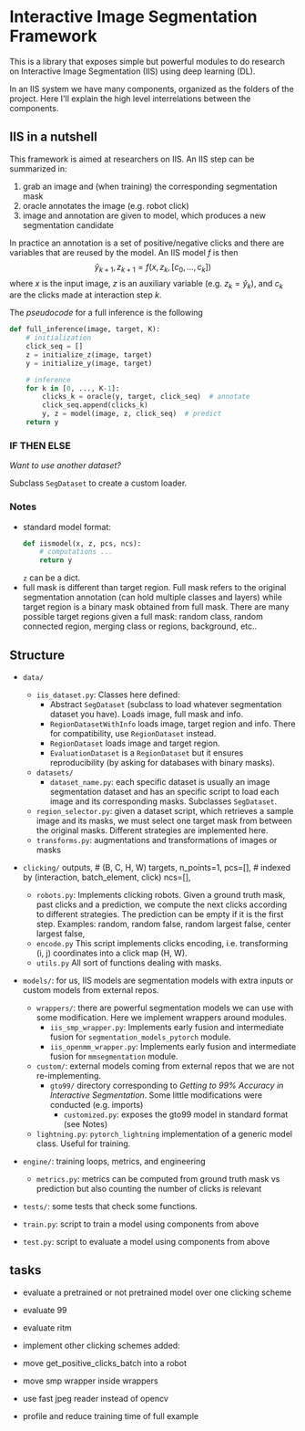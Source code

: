 
# Interactive Image Segmentation Framework

This is a library that exposes simple but powerful modules to do research on Interactive Image Segmentation (IIS) using deep learning (DL).

In an IIS system we have many components, organized as the folders of the project. Here I'll explain the high level interrelations between the components.

## IIS in a nutshell
This framework is aimed at researchers on IIS. An IIS step can be summarized in:
1. grab an image and (when training) the corresponding segmentation mask
2. oracle annotates the image (e.g. robot click)
3. image and annotation are given to model, which produces a new segmentation candidate

In practice an annotation is a set of positive/negative clicks and there are variables that are reused by the model. An IIS model $f$ is then
$$\hat{y}_{k+1}, z_{k+1} = f(x, z_k, [c_0, \dots, c_k]) $$
where $x$ is the input image, $z$ is an auxiliary  variable (e.g. $z_k = \hat{y}_k$), and $c_k$ are the clicks made at interaction step $k$. 

The *pseudocode* for a full inference is the following
```python
def full_inference(image, target, K):
    # initialization
    click_seq = []
    z = initialize_z(image, target)
    y = initialize_y(image, target)

    # inference
    for k in [0, ..., K-1]:
        clicks_k = oracle(y, target, click_seq)  # annotate
        click_seq.append(clicks_k)
        y, z = model(image, z, click_seq)  # predict 
    return y
```

### IF THEN ELSE

*Want to use another dataset?*

Subclass `SegDataset` to create a custom loader.


### Notes
- standard model format:
    ```python
    def iismodel(x, z, pcs, ncs):
        # computations ...
        return y
    ```
    `z` can be a dict.
- full mask is different than target region. Full mask refers to the original segmentation annotation (can hold multiple classes and layers) while target region is a binary mask obtained from full mask. There are many possible target regions given a full mask: random class, random connected region, merging class or regions, background, etc..

## Structure
- `data/`
    - `iis_dataset.py`: Classes here defined:
        - Abstract `SegDataset` (subclass to load whatever segmentation dataset you have). Loads image, full mask and info.
        - `RegionDatasetWithInfo` loads image, target region and info. There for compatibility, use `RegionDataset` instead.
        - `RegionDataset` loads image and target region.
        - `EvaluationDataset` is a `RegionDataset` but it ensures reproducibility (by asking for databases with binary masks).
    - `datasets/`
        - `dataset_name.py`: each specific dataset is usually an image segmentation dataset and has an specific script to load each image and its corresponding masks. Subclasses `SegDataset`.
    - `region_selector.py`: given a dataset script, which retrieves a sample image and its masks, we must select one target mask from between the original masks. Different strategies are implemented here.
    - `transforms.py`: augmentations and transformations of images or masks
- `clicking/`
    outputs,  # (B, C, H, W)
    targets,
    n_points=1,
    pcs=[],  # indexed by (interaction, batch_element, click) 
    ncs=[],
    - `robots.py`: Implements clicking robots. Given a ground truth mask, past clicks and a prediction, we compute the next clicks according to different strategies. The prediction can be empty if it is the first step. Examples: random, random false, random largest false, center largest false, 
    - `encode.py` This script implements clicks encoding, i.e. transforming (i, j) coordinates into a click map (H, W).
    - `utils.py` All sort of functions dealing with masks.
- `models/`: for us, IIS models are segmentation models with extra inputs or custom models from external repos.
    - `wrappers/`: there are powerful segmentation models we can use with some modification. Here we implement wrappers around modules.
        - `iis_smp_wrapper.py`: Implements early fusion and intermediate fusion for `segmentation_models_pytorch` module.
        - `iis_openmm_wrapper.py`: Implements early fusion and intermediate fusion for `mmsegmentation` module.
    - `custom/`: external models coming from external repos that we are not re-implementing.
        - `gto99/` directory corresponding to *Getting to 99% Accuracy in Interactive Segmentation*. Some little modifications were conducted (e.g. imports)
            - `customized.py`: exposes the gto99 model in standard format (see Notes)
    - `lightning.py`: `pytorch_lightning` implementation of a generic model class. Useful for training.

- `engine/`: training loops, metrics, and engineering
    - `metrics.py`: metrics can be computed from ground truth mask vs prediction but also counting the number of clicks is relevant
- `tests/`: some tests that check some functions.
- `train.py`: script to train a model using components from above
- `test.py`: script to evaluate a model using components from above



## tasks
- evaluate a pretrained or not pretrained model over one clicking scheme
- evaluate 99
- evaluate ritm
- implement other clicking schemes
added:
- move get_positive_clicks_batch into a robot
- move smp wrapper inside wrappers

- use fast jpeg reader instead of opencv
- profile and reduce training time of full example

